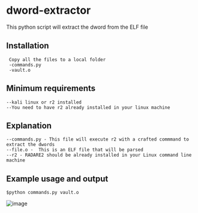 dword-extractor
===============

This python script will extract the dword from the ELF file

Installation
------------
     Copy all the files to a local folder
     -commands.py
     -vault.o


Minimum requirements
--------------------
    --kali linux or r2 installed
    --You need to have r2 already installed in your linux machine


Explanation
-----------
    --commands.py - This file will execute r2 with a crafted commmand to extract the dwords
    --file.o -  This is an ELF file that will be parsed
    --r2 - RADARE2 should be already installed in your Linux command line machine

Example usage and output
------------------------

    $python commands.py vault.o
![image](https://user-images.githubusercontent.com/558838/218294012-14fb3c95-7e48-4a87-8287-8e7ae0f0f5ab.png)
